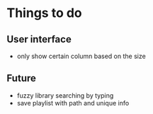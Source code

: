 # Things to do
  
## User interface
- only show certain column based on the size

## Future
- fuzzy library searching by typing
- save playlist with path and unique info